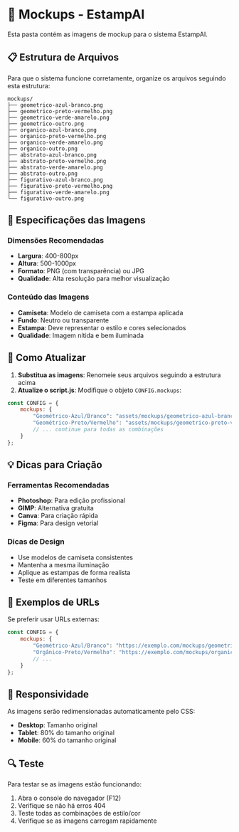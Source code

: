 # 📸 Mockups - EstampAI

Esta pasta contém as imagens de mockup para o sistema EstampAI.

## 📋 Estrutura de Arquivos

Para que o sistema funcione corretamente, organize os arquivos seguindo esta estrutura:

```
mockups/
├── geometrico-azul-branco.png
├── geometrico-preto-vermelho.png
├── geometrico-verde-amarelo.png
├── geometrico-outro.png
├── organico-azul-branco.png
├── organico-preto-vermelho.png
├── organico-verde-amarelo.png
├── organico-outro.png
├── abstrato-azul-branco.png
├── abstrato-preto-vermelho.png
├── abstrato-verde-amarelo.png
├── abstrato-outro.png
├── figurativo-azul-branco.png
├── figurativo-preto-vermelho.png
├── figurativo-verde-amarelo.png
└── figurativo-outro.png
```

## 🎨 Especificações das Imagens

### Dimensões Recomendadas
- **Largura**: 400-800px
- **Altura**: 500-1000px
- **Formato**: PNG (com transparência) ou JPG
- **Qualidade**: Alta resolução para melhor visualização

### Conteúdo das Imagens
- **Camiseta**: Modelo de camiseta com a estampa aplicada
- **Fundo**: Neutro ou transparente
- **Estampa**: Deve representar o estilo e cores selecionados
- **Qualidade**: Imagem nítida e bem iluminada

## 🔧 Como Atualizar

1. **Substitua as imagens**: Renomeie seus arquivos seguindo a estrutura acima
2. **Atualize o script.js**: Modifique o objeto `CONFIG.mockups`:

```javascript
const CONFIG = {
    mockups: {
        "Geométrico-Azul/Branco": "assets/mockups/geometrico-azul-branco.png",
        "Geométrico-Preto/Vermelho": "assets/mockups/geometrico-preto-vermelho.png",
        // ... continue para todas as combinações
    }
};
```

## 💡 Dicas para Criação

### Ferramentas Recomendadas
- **Photoshop**: Para edição profissional
- **GIMP**: Alternativa gratuita
- **Canva**: Para criação rápida
- **Figma**: Para design vetorial

### Dicas de Design
- Use modelos de camiseta consistentes
- Mantenha a mesma iluminação
- Aplique as estampas de forma realista
- Teste em diferentes tamanhos

## 🚀 Exemplos de URLs

Se preferir usar URLs externas:

```javascript
const CONFIG = {
    mockups: {
        "Geométrico-Azul/Branco": "https://exemplo.com/mockups/geometrico-azul-branco.png",
        "Orgânico-Preto/Vermelho": "https://exemplo.com/mockups/organico-preto-vermelho.png",
        // ...
    }
};
```

## 📱 Responsividade

As imagens serão redimensionadas automaticamente pelo CSS:
- **Desktop**: Tamanho original
- **Tablet**: 80% do tamanho original
- **Mobile**: 60% do tamanho original

## 🔍 Teste

Para testar se as imagens estão funcionando:
1. Abra o console do navegador (F12)
2. Verifique se não há erros 404
3. Teste todas as combinações de estilo/cor
4. Verifique se as imagens carregam rapidamente
